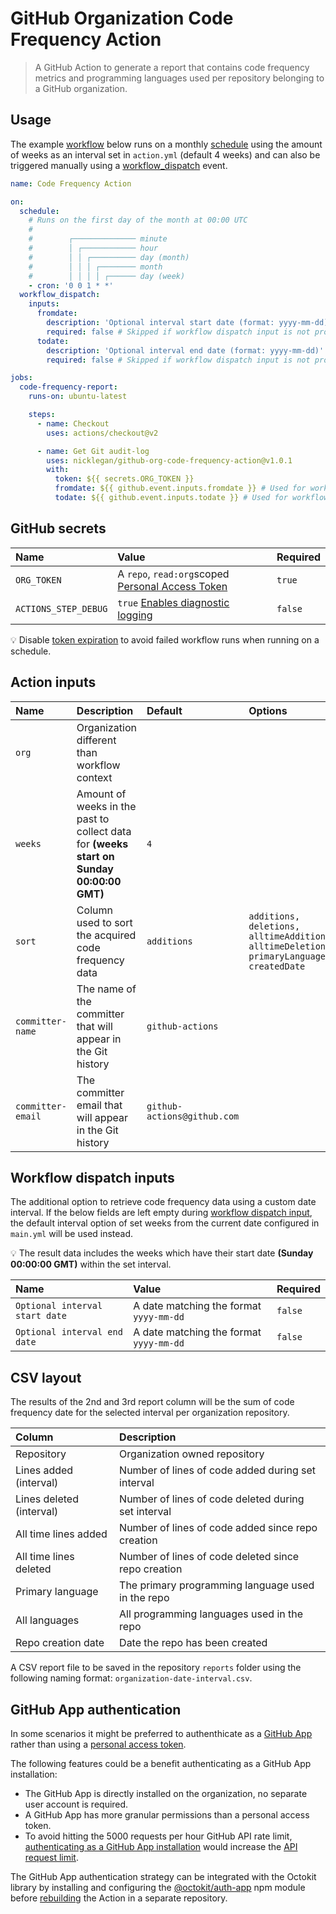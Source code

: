 # GitHub Organization Code Frequency Action

> A GitHub Action to generate a report that contains code frequency metrics and programming languages used per repository belonging to a GitHub organization.

## Usage

The example [workflow](https://docs.github.com/en/actions/reference/workflow-syntax-for-github-actions) below runs on a monthly [schedule](https://docs.github.com/en/actions/reference/events-that-trigger-workflows#scheduled-events) using the amount of weeks as an interval set in `action.yml` (default 4 weeks) and can also be triggered manually using a [workflow_dispatch](https://docs.github.com/en/actions/reference/events-that-trigger-workflows#manual-events) event.

```yml
name: Code Frequency Action

on:
  schedule:
    # Runs on the first day of the month at 00:00 UTC
    #
    #        ┌────────────── minute
    #        │ ┌──────────── hour
    #        │ │ ┌────────── day (month)
    #        │ │ │ ┌──────── month
    #        │ │ │ │ ┌────── day (week)
    - cron: '0 0 1 * *'
  workflow_dispatch:
    inputs:
      fromdate:
        description: 'Optional interval start date (format: yyyy-mm-dd)'
        required: false # Skipped if workflow dispatch input is not provided
      todate:
        description: 'Optional interval end date (format: yyyy-mm-dd)'
        required: false # Skipped if workflow dispatch input is not provided

jobs:
  code-frequency-report:
    runs-on: ubuntu-latest

    steps:
      - name: Checkout
        uses: actions/checkout@v2

      - name: Get Git audit-log
        uses: nicklegan/github-org-code-frequency-action@v1.0.1
        with:
          token: ${{ secrets.ORG_TOKEN }}
          fromdate: ${{ github.event.inputs.fromdate }} # Used for workflow dispatch input
          todate: ${{ github.event.inputs.todate }} # Used for workflow dispatch input
```

## GitHub secrets

| Name                 | Value                                              | Required |
| :------------------- | :------------------------------------------------- | :------- |
| `ORG_TOKEN`          | A `repo`, `read:org`scoped [Personal Access Token] | `true`   |
| `ACTIONS_STEP_DEBUG` | `true` [Enables diagnostic logging]                | `false`  |

[personal access token]: https://github.com/settings/tokens/new?scopes=repo,read:org&description=Code+Frequency+Action 'Personal Access Token'
[enables diagnostic logging]: https://docs.github.com/en/actions/managing-workflow-runs/enabling-debug-logging#enabling-runner-diagnostic-logging 'Enabling runner diagnostic logging'

:bulb: Disable [token expiration](https://github.blog/changelog/2021-07-26-expiration-options-for-personal-access-tokens/) to avoid failed workflow runs when running on a schedule.

## Action inputs

| Name              | Description                                                                              | Default                     | Options                                                                                  | Required |
| :---------------- | :--------------------------------------------------------------------------------------- | :-------------------------- | :--------------------------------------------------------------------------------------- | :------- |
| `org`             | Organization different than workflow context                                             |                             |                                                                                          | `false`  |
| `weeks`           | Amount of weeks in the past to collect data for **(weeks start on Sunday 00:00:00 GMT)** | `4`                         |                                                                                          | `false`  |
| `sort`            | Column used to sort the acquired code frequency data                                     | `additions`                 | `additions, deletions, alltimeAdditions, alltimeDeletions, primaryLanguage, createdDate` | `false`  |
| `committer-name`  | The name of the committer that will appear in the Git history                            | `github-actions`            |                                                                                          | `false`  |
| `committer-email` | The committer email that will appear in the Git history                                  | `github-actions@github.com` |                                                                                          | `false`  |

## Workflow dispatch inputs

The additional option to retrieve code frequency data using a custom date interval.
If the below fields are left empty during [workflow dispatch input](https://github.blog/changelog/2020-07-06-github-actions-manual-triggers-with-workflow_dispatch/), the default interval option of set weeks from the current date configured in `main.yml` will be used instead.

:bulb: The result data includes the weeks which have their start date **(Sunday 00:00:00 GMT)** within the set interval.

| Name                           | Value                                   | Required |
| :----------------------------- | :-------------------------------------- | :------- |
| `Optional interval start date` | A date matching the format `yyyy-mm-dd` | `false`  |
| `Optional interval end date`   | A date matching the format `yyyy-mm-dd` | `false`  |

## CSV layout

The results of the 2nd and 3rd report column will be the sum of code frequency date for the selected interval per organization repository.

| Column                   | Description                                         |
| :----------------------- | :-------------------------------------------------- |
| Repository               | Organization owned repository                       |
| Lines added (interval)   | Number of lines of code added during set interval   |
| Lines deleted (interval) | Number of lines of code deleted during set interval |
| All time lines added     | Number of lines of code added since repo creation   |
| All time lines deleted   | Number of lines of code deleted since repo creation |
| Primary language         | The primary programming language used in the repo   |
| All languages            | All programming languages used in the repo          |
| Repo creation date       | Date the repo has been created                      |

A CSV report file to be saved in the repository `reports` folder using the following naming format: `organization-date-interval.csv`.

## GitHub App authentication

In some scenarios it might be preferred to authenthicate as a [GitHub App](https://docs.github.com/developers/apps/getting-started-with-apps/about-apps) rather than using a [personal access token](https://docs.github.com/authentication/keeping-your-account-and-data-secure/creating-a-personal-access-token).

The following features could be a benefit authenticating as a GitHub App installation:

- The GitHub App is directly installed on the organization, no separate user account is required.
- A GitHub App has more granular permissions than a personal access token.
- To avoid hitting the 5000 requests per hour GitHub API rate limit, [authenticating as a GitHub App installation](https://docs.github.com/developers/apps/building-github-apps/authenticating-with-github-apps#authenticating-as-an-installation) would increase the [API request limit](https://docs.github.com/developers/apps/building-github-apps/rate-limits-for-github-apps#github-enterprise-cloud-server-to-server-rate-limits).

The GitHub App authentication strategy can be integrated with the Octokit library by installing and configuring the [@octokit/auth-app](https://github.com/octokit/auth-app.js/#usage-with-octokit) npm module before [rebuilding](https://docs.github.com/actions/creating-actions/creating-a-javascript-action) the Action in a separate repository.
